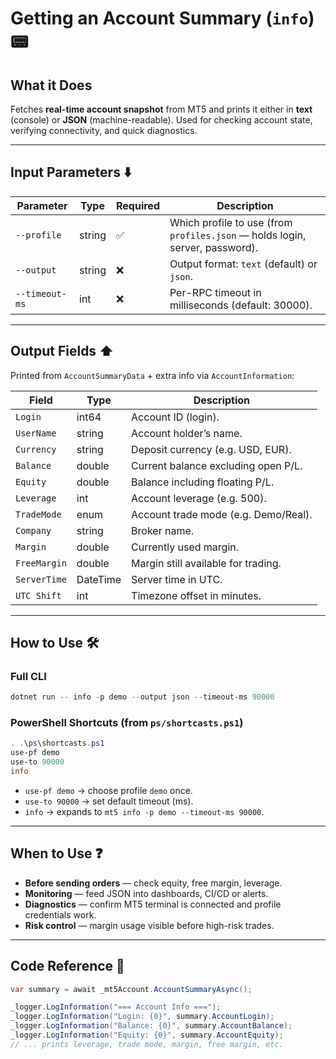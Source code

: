 # Getting an Account Summary (`info`) 📟

## What it Does 

Fetches **real-time account snapshot** from MT5 and prints it either in **text** (console) or **JSON** (machine-readable).
Used for checking account state, verifying connectivity, and quick diagnostics.

---

## Input Parameters ⬇️

| Parameter      | Type   | Required | Description                                                                  |
| -------------- | ------ | -------- | ---------------------------------------------------------------------------- |
| `--profile`    | string | ✅        | Which profile to use (from `profiles.json` — holds login, server, password). |
| `--output`     | string | ❌        | Output format: `text` (default) or `json`.                                   |
| `--timeout-ms` | int    | ❌        | Per-RPC timeout in milliseconds (default: 30000).                            |

---

## Output Fields ⬆️

Printed from `AccountSummaryData` + extra info via `AccountInformation`:

| Field        | Type     | Description                          |
| ------------ | -------- | ------------------------------------ |
| `Login`      | int64    | Account ID (login).                  |
| `UserName`   | string   | Account holder’s name.               |
| `Currency`   | string   | Deposit currency (e.g. USD, EUR).    |
| `Balance`    | double   | Current balance excluding open P/L.  |
| `Equity`     | double   | Balance including floating P/L.      |
| `Leverage`   | int      | Account leverage (e.g. 500).         |
| `TradeMode`  | enum     | Account trade mode (e.g. Demo/Real). |
| `Company`    | string   | Broker name.                         |
| `Margin`     | double   | Currently used margin.               |
| `FreeMargin` | double   | Margin still available for trading.  |
| `ServerTime` | DateTime | Server time in UTC.                  |
| `UTC Shift`  | int      | Timezone offset in minutes.          |

---

## How to Use 🛠️

### Full CLI

```powershell
dotnet run -- info -p demo --output json --timeout-ms 90000
```

### PowerShell Shortcuts (from `ps/shortcasts.ps1`)

```powershell
. .\ps\shortcasts.ps1
use-pf demo
use-to 90000
info
```

* `use-pf demo` → choose profile `demo` once.
* `use-to 90000` → set default timeout (ms).
* `info` → expands to `mt5 info -p demo --timeout-ms 90000`.

---

## When to Use ❓

* **Before sending orders** — check equity, free margin, leverage.
* **Monitoring** — feed JSON into dashboards, CI/CD or alerts.
* **Diagnostics** — confirm MT5 terminal is connected and profile credentials work.
* **Risk control** — margin usage visible before high-risk trades.

---

## Code Reference 🧩

```csharp
var summary = await _mt5Account.AccountSummaryAsync();

_logger.LogInformation("=== Account Info ===");
_logger.LogInformation("Login: {0}", summary.AccountLogin);
_logger.LogInformation("Balance: {0}", summary.AccountBalance);
_logger.LogInformation("Equity: {0}", summary.AccountEquity);
// ... prints leverage, trade mode, margin, free margin, etc.
```
